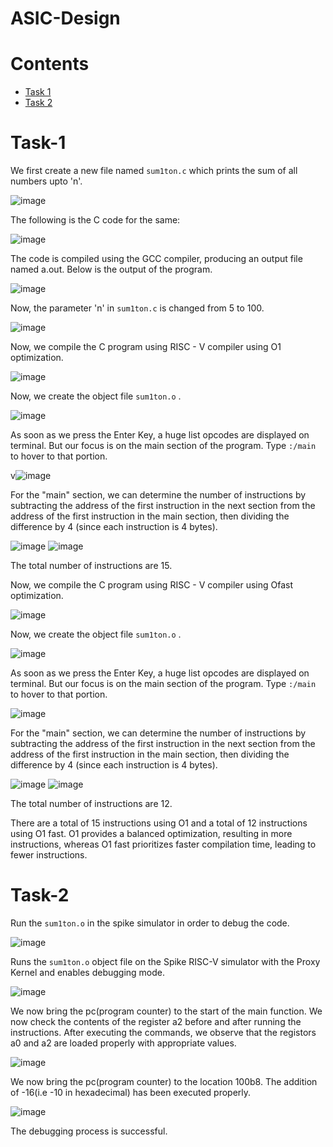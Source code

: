 # ASIC-Design

# Contents

- [Task 1](#task-1)
- [Task 2](#task-2)


# Task-1

We first create a new file named `sum1ton.c` which prints the sum of all numbers upto 'n'.

![image](https://github.com/user-attachments/assets/c27a1b39-7817-43a6-9f4b-570350ef50e6)

The following is the C code for the same:

![image](https://github.com/user-attachments/assets/96ceaa26-146c-41e3-867d-60923823f02b)

The code is compiled using the GCC compiler, producing an output file named a.out. Below is the output of the program.

![image](https://github.com/user-attachments/assets/15a83abf-13fb-4822-ac38-754fba4dff68)

Now, the parameter 'n' in `sum1ton.c` is changed from 5 to 100.

![image](https://github.com/user-attachments/assets/cf321036-15cc-422c-84a3-c039fbb1798a)

Now, we compile the C program using RISC - V compiler using O1 optimization.

![image](https://github.com/user-attachments/assets/fa20235e-a636-4ae1-9e7e-03d58c1f8d85)

Now, we create the object file `sum1ton.o` .

![image](https://github.com/user-attachments/assets/08c9d699-5237-4020-808b-5d19ccd24250)

As soon as we press the Enter Key, a huge list opcodes are displayed on terminal. But our focus is on the main section of the program. Type `:/main` to hover to that portion.

v![image](https://github.com/user-attachments/assets/e72e313c-bb12-4928-b743-0de1567e74ad)

For the "main" section, we can determine the number of instructions by subtracting the address of the first instruction in the next section from the address of the first instruction in the main section, then dividing the difference by 4 (since each instruction is 4 bytes).

![image](https://github.com/user-attachments/assets/1913fb35-806c-475e-9737-1d890058ada2)
![image](https://github.com/user-attachments/assets/74d36fdc-4051-462c-bb76-830c059ed420)

The total number of instructions are 15.

Now, we compile the C program using RISC - V compiler using Ofast optimization.

![image](https://github.com/user-attachments/assets/3de390ef-3f7d-4a14-99ad-56ce6a19216d)

Now, we create the object file `sum1ton.o` .

![image](https://github.com/user-attachments/assets/08c9d699-5237-4020-808b-5d19ccd24250)

As soon as we press the Enter Key, a huge list opcodes are displayed on terminal. But our focus is on the main section of the program. Type `:/main` to hover to that portion.

![image](https://github.com/user-attachments/assets/95410174-0e12-47f4-a6bd-a3060ada6416)

For the "main" section, we can determine the number of instructions by subtracting the address of the first instruction in the next section from the address of the first instruction in the main section, then dividing the difference by 4 (since each instruction is 4 bytes).

![image](https://github.com/user-attachments/assets/55fb8f17-1e71-4a37-a86f-c1b83a14d082)
![image](https://github.com/user-attachments/assets/74a22175-e3fc-4897-93d2-0374163e75ee)

The total number of instructions are 12.

There are a total of 15 instructions using O1 and a total of 12 instructions using O1 fast. O1 provides a balanced optimization, resulting in more instructions, whereas O1 fast prioritizes faster compilation time, leading to fewer instructions.

# Task-2

 Run the `sum1ton.o` in the spike simulator in order to debug the code.

![image](https://github.com/user-attachments/assets/377b644a-8fa3-47d7-860a-55999ba44559)

Runs the `sum1ton.o` object file on the Spike RISC-V simulator with the Proxy Kernel and enables debugging mode.

![image](https://github.com/user-attachments/assets/04899006-ed76-4c1a-9ba4-bc28c07a7a25)

We now bring the pc(program counter) to the start of the main function. We now check the contents of the register a2 before and after running the instructions. After executing the commands, we observe that the registors a0 and a2 are loaded properly with appropriate values.

![image](https://github.com/user-attachments/assets/8428f4bd-f3d0-41b5-b5c1-2af564ffa88f)

We now bring the pc(program counter) to the location 100b8. The addition of -16(i.e -10 in hexadecimal) has been executed properly.

![image](https://github.com/user-attachments/assets/8411cfe4-8c8a-4ebd-bb9c-3340856ab9c1)

The debugging process is successful.














